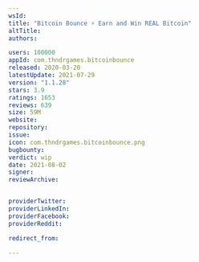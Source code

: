 ```yaml
---
wsId: 
title: "Bitcoin Bounce ⚡ Earn and Win REAL Bitcoin"
altTitle: 
authors:

users: 100000
appId: com.thndrgames.bitcoinbounce
released: 2020-03-20
latestUpdate: 2021-07-29
version: "1.1.28"
stars: 3.9
ratings: 1653
reviews: 639
size: 59M
website: 
repository: 
issue: 
icon: com.thndrgames.bitcoinbounce.png
bugbounty: 
verdict: wip
date: 2021-08-02
signer: 
reviewArchive:


providerTwitter: 
providerLinkedIn: 
providerFacebook: 
providerReddit: 

redirect_from:

---
```



